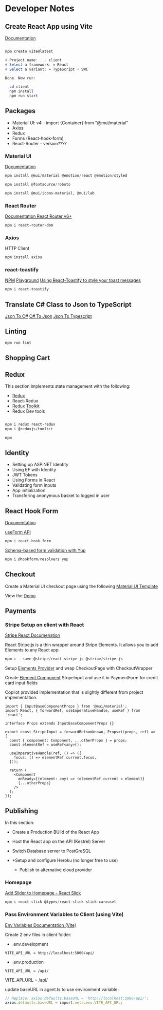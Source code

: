 # Developer Notes

## Create React App using Vite

[Documentation](https://vitejs.dev/guide/)

```powershell

npm create vite@latest

√ Project name: ... client
√ Select a framework: » React
√ Select a variant: » TypeScript + SWC

Done. Now run:

  cd client
  npm install
  npm run start
```

## Packages

- Material UI: v4 - import {Container} from "@mui/material"
- Axios
- Redux
- Forms (React-hook-form)
- React-Router - version????

### Material UI

[Documentation](https://mui.com/material-ui/)

```powershell
npm install @mui/material @emotion/react @emotion/styled

npm install @fontsource/roboto

npm install @mui/icons-material, @mui/lab

```

### React Router

[Documentation React Router v6+](https://reactrouter.com/en/main/start/overview)

```powershell
npm i react-router-dom
```

### Axios

HTTP Client

```powershell
npm install axios
```

### react-toastify

[NPM](https://www.npmjs.com/package/react-toastify)
[Playground](https://fkhadra.github.io/react-toastify/introduction/)
[Using React-Toastify to style your toast messages](https://blog.logrocket.com/using-react-toastify-style-toast-messages/)

```powershell
npm i react-toastify
```

## Translate C# Class to Json to TypeScript

[Json To C#](https://json2csharp.com/)
[C# To Json](https://csharp2json.azurewebsites.net/)
[Json To Typescript](https://json2ts.vercel.app/)

## Linting

```powershell
npm run lint
```

## Shopping Cart

## Redux

This section implements state management with the following:

- [Redux](https://redux.js.org/)
- React-Redux
- [Redux Toolkit](https://redux-toolkit.js.org/)
- Redux Dev tools

```powershell

npm i redux react-redux
npm i @reduxjs/toolkit

npm

```

## Identity

- Setting up ASP.NET Identity
- Using EF with Identity
- JWT Tokens
- Using Forms in React
- Validating form inputs
- App initialization
- Transfering anonymous basket to logged in user

## React Hook Form

[Documentation](https://react-hook-form.com/)

[useForm API](https://react-hook-form.com/docs/useform)

```powershell
npm i react-hook-form
```

[Schema-based form validation with Yup](https://github.com/jquense/yup)

```powershell
npm i @hookform/resolvers yup
```

## Checkout

Create a Material UI checkout page using the following [Material UI Template](https://github.com/mui/material-ui/tree/v5.15.7/docs/data/material/getting-started/templates/checkout)

View the [Demo](https://mui.com/material-ui/getting-started/templates/checkout/)

## Payments

### Stripe Setup on client with React

[Stripe React Documenation](https://stripe.com/docs/stripe-js/react)

React Stripe.js is a thin wrapper around Stripe Elements. It allows you to add Elements to any React app.

```powershell
npm i --save @stripe/react-stripe-js @stripe/stripe-js
```

Setup [Elements Provider](https://stripe.com/docs/stripe-js/react#elements-provider) and wrap CheckoutPage with CheckoutWrapper

Create [Element Component](https://stripe.com/docs/stripe-js/react#element-components) StripeInput and use it in PaymentForm for credit card input fields

Copilot provided implementation that is slightly different from project implementation.

```tsx
import { InputBaseComponentProps } from '@mui/material';
import React, { forwardRef, useImperativeHandle, useRef } from 'react';

interface Props extends InputBaseComponentProps {}

export const StripeInput = forwardRef<unknown, Props>((props, ref) => {
  const { component: Component, ...otherProps } = props;
  const elementRef = useRef<any>();

  useImperativeHandle(ref, () => ({
    focus: () => elementRef.current.focus,
  }));

  return (
    <Component
      onReady={(element: any) => (elementRef.current = element)}
      {...otherProps}
    />
  );
});
```

## Publishing

In this section:

- Create a Production BUild of the React App
- Host the React app on the API (Kestrel) Server
- Switch Database server to PostGreSQL
- \*Setup and configure Heroku (no longer free to use)

  - Publish to alternative cloud provider

### Homepage

[Add Slider to Homepage - React Slick](https://react-slick.neostack.com/)

```powershell
npm i react-slick @types/react-slick slick-carousel
```

### Pass Environment Variables to Client (using Vite)

[Env Variables Documentation (Vite)](https://vitejs.dev/guide/env-and-mode)

Create 2 env files in client folder:

- .env.development

```env
VITE_API_URL = http://localhost:5000/api/
```

- .env.production

```env
VITE_API_URL = /api/
```

VITE_API_URL = /api/

update baseURL in agent.ts to use environment variable:

```typescript
// Replace: axios.defaults.baseURL = 'http://localhost:5000/api/';
axios.defaults.baseURL = import.meta.env.VITE_API_URL;
```
